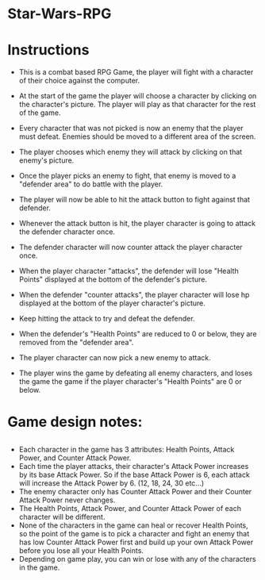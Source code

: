 # Star-Wars-RPG
# Instructions
- This is a combat based RPG Game, the player will fight with a character of their choice against the computer. 

- At the start of the game the player will choose a character by clicking on the character's picture. The player will play as that character for the rest of the game.

- Every character that was not picked is now an enemy that the player must defeat. Enemies should be moved to a different area of the screen.

- The player chooses which enemy they will attack by clicking on that enemy's picture.

- Once the player picks an enemy to fight, that enemy is moved to a "defender area" to do battle with the player.

- The player will now be able to hit the attack button to fight against that defender.

- Whenever the attack button is hit, the player character is going to attack the defender character once. 

- The defender character will now counter attack the player character once.

- When the player character "attacks", the defender will lose "Health Points" displayed at the bottom of the defender's picture.

- When the defender "counter attacks", the player character will lose hp displayed at the bottom of the player character's picture.

- Keep hitting the attack to try and defeat the defender.

- When the defender's "Health Points" are reduced to 0 or below, they are removed from the "defender area". 

- The player character can now pick a new enemy to attack.

- The player wins the game by defeating all enemy characters, and loses the game the game if the player character's "Health Points" are 0 or below.

# Game design notes:
##
- Each character in the game has 3 attributes: Health Points, Attack Power, and Counter Attack Power.
- Each time the player attacks, their character's Attack Power increases by its base Attack Power. So if the base Attack Power is 6, each attack will increase the Attack Power by 6. (12, 18, 24, 30 etc...)
- The enemy character only has Counter Attack Power and their Counter Attack Power never changes.
- The Health Points, Attack Power, and Counter Attack Power of each character will be different.
- None of the characters in the game can heal or recover Health Points, so the point of the game is to pick a character and fight an enemy that has low Counter Attack Power first and build up your own Attack Power before you lose all your Health Points.
- Depending on game play, you can win or lose with any of the characters in the game.
##